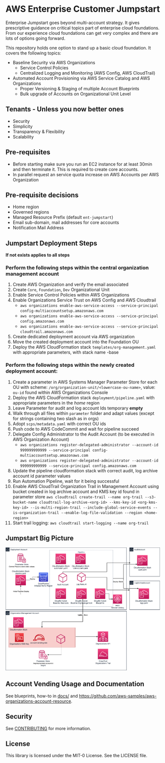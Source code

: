 # AWS Enterprise Customer Jumpstart

Enterprise Jumpstart goes beyond multi-account strategy. It gives prescriptive guidance on critical topics part of enterprise cloud foundations.
From our experience cloud foundations can get very complex and there are lots of options going forward.

This repository holds one option to stand up a basic cloud foundation. It covers the following topics:

* Baseline Security via AWS Organizations
  * Service Control Policies
  * Centralized Logging and Monitoring (AWS Config, AWS CloudTrail)
* Automated Account Provisioning via AWS Service Catalog and AWS Organizations
  * Proper Versioning & Staging of multiple Account Blueprints
  * Bulk upgrade of Accounts on Organizational Unit Level

## Tenants - Unless you now better ones

* Security
* Simplicity
* Transparency & Flexibility
* Scalability

## Pre-requisites

* Before starting make sure you run an EC2 instance for at least 30min and then terminate it. This is required to create core accounts.
* In parallel request an service quota increase on AWS Accounts per AWS Organization

## Pre-requisite decisions

* Home region
* Governed regions
* Managed Resource Prefix (default `ent-jumpstart`)
* Email sub-domain, mail addresses for core accounts
* Notification Mail Address

## Jumpstart Deployment Steps

**If not exists applies to all steps**

### Perform the following steps within the central organization management account

1. Create AWS Organization and verify the email associated
2. Create `Core`, `Foundation`, `Dev` Organizational Unit
3. Enable Service Control Policies within AWS Organizations
4. Enable Organizations Service Trust on AWS Config and AWS Cloudtrail
   * `aws organizations enable-aws-service-access --service-principal config-multiaccountsetup.amazonaws.com`
   * `aws organizations enable-aws-service-access --service-principal config.amazonaws.com`
   * `aws organizations enable-aws-service-access --service-principal cloudtrail.amazonaws.com`
5. Create dedicated deployment account via AWS organization
6. Move the created deployment account into the Foundation OU
7. Deploy the AWS CloudFormation stack `templates/org-management.yaml` with appropriate parameters, with stack name <ejs-prefix>-base

### Perform the following steps within the newly created deployment account:

1. Create a parameter in AWS Systems Manager Parameter Store for each OU with scheme: `/org/organization-unit/<lowercase-ou-name>`, value: `ou-id` found within AWS Organizations Console
2. Deploy the AWS CloudFormation stack `deployment/pipeline.yaml` with appropriate parameters in the _home_ region
3. Leave Parameter for audit and log account Ids temporary **empty**
4. Walk through all files within `parameter` folder and adapt values (except for strings containing two slash as in orgs)
5. Adopt `scps/metadata.yaml` with correct OU ids
6. Push code to AWS CodeCommit and wait for pipeline succeed
7. Delegate Config Administrator to the Audit Account (to be executed in AWS Organization Account)
   * `aws organizations register-delegated-administrator --account-id 999999999999 --service-principal config-multiaccountsetup.amazonaws.com`
   * `aws organizations register-delegated-administrator --account-id 999999999999 --service-principal config.amazonaws.com`
9. Update the pipeline cloudformation stack with correct audit, log archive account id parameter values
10. Run Automation Pipeline, wait for it being successful
11. Enable AWS CloudTrail Organization Trail in Management Account using bucket created in log archive account and KMS key id found in parameter store
    `aws cloudtrail create-trail --name org-trail --s3-bucket-name cloudtrail-log-archive-<org-id> --kms-key-id <org-kms-key-id> --is-multi-region-trail --include-global-service-events --is-organization-trail --enable-log-file-validation --region <home-region>`
12. Start trail logging: `aws cloudtrail start-logging --name org-trail`

## Jumpstart Big Picture

![jumpstart-deployment-diagram](docs/jumpstart-deployment.png)

## Account Vending Usage and Documentation

See blueprints, how-to in [docs/](docs) and https://github.com/aws-samples/aws-organizations-account-resource.

## Security

See [CONTRIBUTING](CONTRIBUTING.md#security-issue-notifications) for more information.

## License

This library is licensed under the MIT-0 License. See the LICENSE file.
